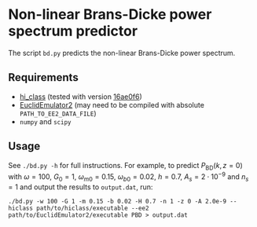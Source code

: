 # Non-linear Brans-Dicke power spectrum predictor

The script `bd.py` predicts the non-linear Brans-Dicke power spectrum.

## Requirements

* [hi_class](https://github.com/miguelzuma/hi_class_public/) (tested with version [16ae0f6](https://github.com/miguelzuma/hi_class_public/tree/16ae0f6ccfcee513146ec36b690678f34fb687f4))
* [EuclidEmulator2](https://github.com/miknab/EuclidEmulator2/) (may need to be compiled with absolute `PATH_TO_EE2_DATA_FILE`)
* `numpy` and `scipy`

## Usage

See `./bd.py -h` for full instructions.
For example, to predict $P_\mathrm{BD}(k,z=0)$ with
$\omega = 100$, $G_0 = 1$, $\omega_{m0} = 0.15$, $\omega_{b0} = 0.02$, $h = 0.7$, $A_s = 2 \cdot 10^{-9}$ and $n_s = 1$
and output the results to `output.dat`, run:

```
./bd.py -w 100 -G 1 -m 0.15 -b 0.02 -H 0.7 -n 1 -z 0 -A 2.0e-9 --hiclass path/to/hiclass/executable --ee2 path/to/EuclidEmulator2/executable PBD > output.dat
```
